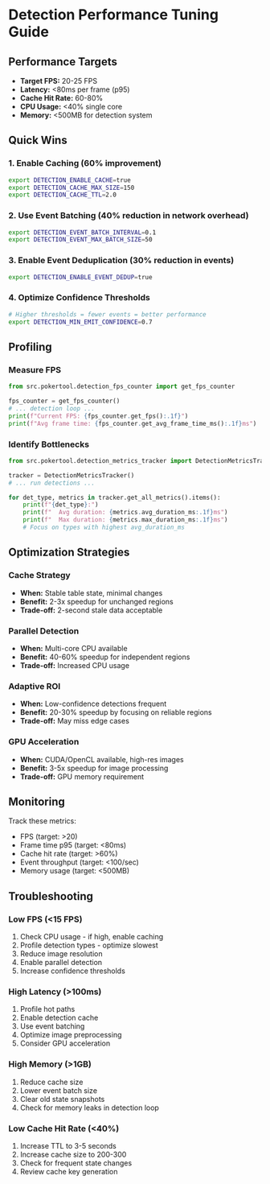 # Detection Performance Tuning Guide

## Performance Targets

- **Target FPS:** 20-25 FPS
- **Latency:** <80ms per frame (p95)
- **Cache Hit Rate:** 60-80%
- **CPU Usage:** <40% single core
- **Memory:** <500MB for detection system

## Quick Wins

### 1. Enable Caching (60% improvement)
```bash
export DETECTION_ENABLE_CACHE=true
export DETECTION_CACHE_MAX_SIZE=150
export DETECTION_CACHE_TTL=2.0
```

### 2. Use Event Batching (40% reduction in network overhead)
```bash
export DETECTION_EVENT_BATCH_INTERVAL=0.1
export DETECTION_EVENT_MAX_BATCH_SIZE=50
```

### 3. Enable Event Deduplication (30% reduction in events)
```bash
export DETECTION_ENABLE_EVENT_DEDUP=true
```

### 4. Optimize Confidence Thresholds
```bash
# Higher thresholds = fewer events = better performance
export DETECTION_MIN_EMIT_CONFIDENCE=0.7
```

## Profiling

### Measure FPS
```python
from src.pokertool.detection_fps_counter import get_fps_counter

fps_counter = get_fps_counter()
# ... detection loop ...
print(f"Current FPS: {fps_counter.get_fps():.1f}")
print(f"Avg frame time: {fps_counter.get_avg_frame_time_ms():.1f}ms")
```

### Identify Bottlenecks
```python
from src.pokertool.detection_metrics_tracker import DetectionMetricsTracker

tracker = DetectionMetricsTracker()
# ... run detections ...

for det_type, metrics in tracker.get_all_metrics().items():
    print(f"{det_type}:")
    print(f"  Avg duration: {metrics.avg_duration_ms:.1f}ms")
    print(f"  Max duration: {metrics.max_duration_ms:.1f}ms")
    # Focus on types with highest avg_duration_ms
```

## Optimization Strategies

### Cache Strategy
- **When:** Stable table state, minimal changes
- **Benefit:** 2-3x speedup for unchanged regions
- **Trade-off:** 2-second stale data acceptable

### Parallel Detection
- **When:** Multi-core CPU available
- **Benefit:** 40-60% speedup for independent regions
- **Trade-off:** Increased CPU usage

### Adaptive ROI
- **When:** Low-confidence detections frequent
- **Benefit:** 20-30% speedup by focusing on reliable regions
- **Trade-off:** May miss edge cases

### GPU Acceleration
- **When:** CUDA/OpenCL available, high-res images
- **Benefit:** 3-5x speedup for image processing
- **Trade-off:** GPU memory requirement

## Monitoring

Track these metrics:
- FPS (target: >20)
- Frame time p95 (target: <80ms)
- Cache hit rate (target: >60%)
- Event throughput (target: <100/sec)
- Memory usage (target: <500MB)

## Troubleshooting

### Low FPS (<15 FPS)
1. Check CPU usage - if high, enable caching
2. Profile detection types - optimize slowest
3. Reduce image resolution
4. Enable parallel detection
5. Increase confidence thresholds

### High Latency (>100ms)
1. Profile hot paths
2. Enable detection cache
3. Use event batching
4. Optimize image preprocessing
5. Consider GPU acceleration

### High Memory (>1GB)
1. Reduce cache size
2. Lower event batch size
3. Clear old state snapshots
4. Check for memory leaks in detection loop

### Low Cache Hit Rate (<40%)
1. Increase TTL to 3-5 seconds
2. Increase cache size to 200-300
3. Check for frequent state changes
4. Review cache key generation
